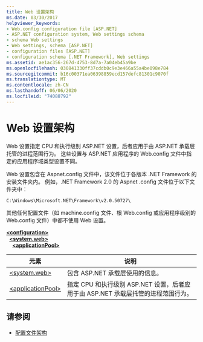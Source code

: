 ```yaml
---
title: Web 设置架构
ms.date: 03/30/2017
helpviewer_keywords:
- Web.config configuration file [ASP.NET]
- ASP.NET configuration system, Web settings schema
- schema Web settings
- Web settings, schema [ASP.NET]
- configuration files [ASP.NET]
- configuration schema [.NET Framework], Web settings
ms.assetid: ae1ac356-267d-4753-8d7a-7a04eb45a9be
ms.openlocfilehash: 030841330ff37cddb0c9e3e466a55a4be098e784
ms.sourcegitcommit: b16c00371ea06398859ecd157defc81301c9070f
ms.translationtype: MT
ms.contentlocale: zh-CN
ms.lasthandoff: 06/06/2020
ms.locfileid: "74088792"
---
```

# <a name="web-settings-schema"></a>Web 设置架构
Web 设置指定 CPU 和执行级别 ASP.NET 设置，后者应用于由 ASP.NET 承载层托管的进程范围行为。 这些设置与 ASP.NET 应用程序的 Web.config 文件中指定的应用程序域类型设置不同。  
  
Web 设置包含在 Aspnet.config 文件中，该文件位于各版本 .NET Framework 的安装文件夹内。 例如，.NET Framework 2.0 的 Aspnet .config 文件位于以下文件夹中：  
  
`C:\Windows\Microsoft.NET\Framework\v2.0.50727\`  
  
其他任何配置文件（如 machine.config 文件、根 Web.config 或应用程序级别的 Web.config 文件）中都不使用 Web 设置。  

[**\<configuration>**](../configuration-element.md)\
&nbsp;&nbsp;[**\<system.web>**](system-web-element-web-settings.md)\
&nbsp;&nbsp;&nbsp;&nbsp;[**\<applicationPool>**](applicationpool-element-web-settings.md)

|元素|说明|  
|-------------|-----------------|  
|[\<system.web>](system-web-element-web-settings.md)|包含 ASP.NET 承载层使用的信息。|  
|[\<applicationPool>](applicationpool-element-web-settings.md)|指定 CPU 和执行级别 ASP.NET 设置，后者应用于由 ASP.NET 承载层托管的进程范围行为。|  
  
## <a name="see-also"></a>请参阅

- [配置文件架构](../index.md)
